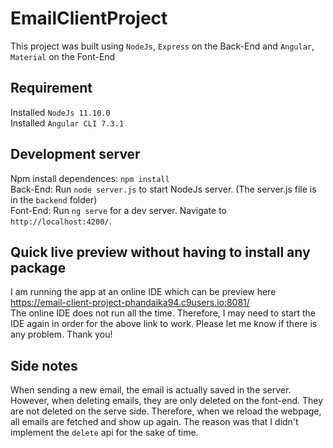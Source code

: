 # EmailClientProject

This project was built using `NodeJs`, `Express` on the Back-End and `Angular`, `Material` on the Font-End

## Requirement
Installed `NodeJs 11.10.0` <br>
Installed `Angular CLI 7.3.1`

## Development server
Npm install dependences: `npm install` <br>
Back-End: Run `node server.js` to start NodeJs server. (The server.js file is in the `backend` folder)<br>
Font-End: Run `ng serve` for a dev server. Navigate to `http://localhost:4200/`. <br>

## Quick live preview without having to install any package
I am running the app at an online IDE which can be preview here https://email-client-project-phandaika94.c9users.io:8081/ <br>
The online IDE does not run all the time. Therefore, I may need to start the IDE again in order for the above link to work. Please let me know if there is any problem. Thank you!

## Side notes
When sending a new email, the email is actually saved in the server. <br>
However, when deleting emails, they are only deleted on the font-end. They are not deleted on the serve side. Therefore, when we reload the webpage, all emails are fetched and show up again. The reason was that I didn't implement the `delete` api for the sake of time.





